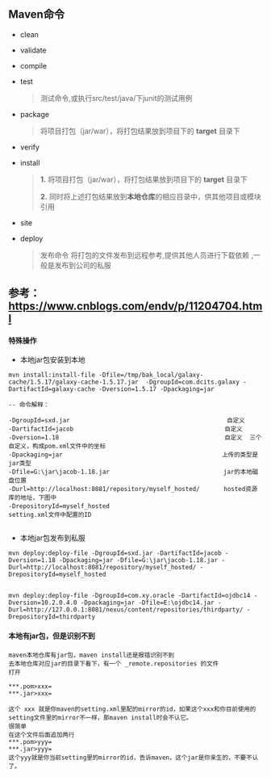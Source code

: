 ## Maven命令



* clean

  >

* validate

  >

* compile

  >

* test

  >测试命令,或执行src/test/java/下junit的测试用例

* package

  >将项目打包（jar/war），将打包结果放到项目下的 **target** 目录下

* verify

  >

* install

  >**1.** 将项目打包（jar/war），将打包结果放到项目下的 **target** 目录下
  >
  >**2.** 同时将上述打包结果放到**本地仓库**的相应目录中，供其他项目或模块引用

* site

  >

* deploy

  >发布命令 将打包的文件发布到远程参考,提供其他人员进行下载依赖 ,一般是发布到公司的私服



## 参考：https://www.cnblogs.com/endv/p/11204704.html





#### 特殊操作

* 本地jar包安装到本地

```properties
mvn install:install-file -Dfile=/tmp/bak_local/galaxy-cache/1.5.17/galaxy-cache-1.5.17.jar  -DgroupId=com.dcits.galaxy -DartifactId=galaxy-cache -Dversion=1.5.17 -Dpackaging=jar
  
-- 命令解释：

-DgroupId=sxd.jar　　　　 　　　　　　　　　　　　　　　　　　　　　 自定义
-DartifactId=jacob　　　 　　　　　　　　　　　　　　　　　　　　　 自定义
-Dversion=1.18　　　　　　 　　　　　　　　　　　　　　　　　　　　　自定义  三个自定义，构成pom.xml文件中的坐标
-Dpackaging=jar　　　　　　　　　　　　　　　　　　　　　　　　　　 上传的类型是jar类型
-Dfile=G:\jar\jacob-1.18.jar　　　　　　　　　　　　　　　　　　　jar的本地磁盘位置
-Durl=http://localhost:8081/repository/myself_hosted/　　　　hosted资源库的地址，下图中
-DrepositoryId=myself_hosted　　　　　　　　　　　　　　　　　　　setting.xml文件中配置的ID
  
```

  

* 本地jar包发布到私服

```properties
mvn deploy:deploy-file -DgroupId=sxd.jar -DartifactId=jacob -Dversion=1.18 -Dpackaging=jar -Dfile=G:\jar\jacob-1.18.jar -Durl=http://localhost:8081/repository/myself_hosted/ -DrepositoryId=myself_hosted


mvn deploy:deploy-file -DgroupId=com.xy.oracle -DartifactId=ojdbc14 -Dversion=10.2.0.4.0 -Dpackaging=jar -Dfile=E:\ojdbc14.jar -Durl=http://127.0.0.1:8081/nexus/content/repositories/thirdparty/ -DrepositoryId=thirdparty

```





#### 本地有jar包，但是识别不到

```properties
maven本地仓库有jar包，maven install还是报错识别不到
去本地仓库对应jar的目录下看下，有一个 _remote.repositories 的文件
打开

***.pom>xxx=
***.jar>xxx=

这个 xxx 就是你maven的setting.xml里配的mirror的id，如果这个xxx和你目前使用的setting文件里的mirror不一样，那maven install时会不认它。
很简单
在这个文件后面追加两行
***.pom>yyy=
***.jar>yyy=
这个yyy就是你当前setting里的mirror的id，告诉maven，这个jar是你亲生的，不要不认了。
```





